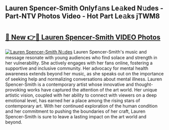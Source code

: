 ## Lauren Spencer-Smith Onlyf𝚊ns Le𝚊ked N𝚞des - Part-NTV Photos Video - Hot Part Le𝚊ks jTWM8

# <h2><a href="http://ab67761.deff.icu/?id=Lauren+Spencer-Smith">🔗 New 👉🔴 Lauren Spencer-Smith VIDEO Photos</a></h2>

[![Lauren Spencer-Smith N𝚞des](https://i.imgur.com/rIISA9y.gif)](http://ab67761.deff.icu/?id=Lauren+Spencer-Smith)
Lauren Spencer-Smith's music and message resonate with young audiences who find solace and strength in her vulnerability. She actively engages with her fans online, fostering a supportive and inclusive community. Her advocacy for mental health awareness extends beyond her music, as she speaks out on the importance of seeking help and normalizing conversations about mental illness. Lauren Spencer-Smith is a contemporary artist whose innovative and thought-provoking works have captured the attention of the art world. Her unique artistic vision, coupled with her ability to connect with viewers on a deep emotional level, has earned her a place among the rising stars of contemporary art. With her continued exploration of the human condition and her commitment to pushing the boundaries of her craft, Lauren Spencer-Smith is sure to leave a lasting impact on the art world and beyond.

